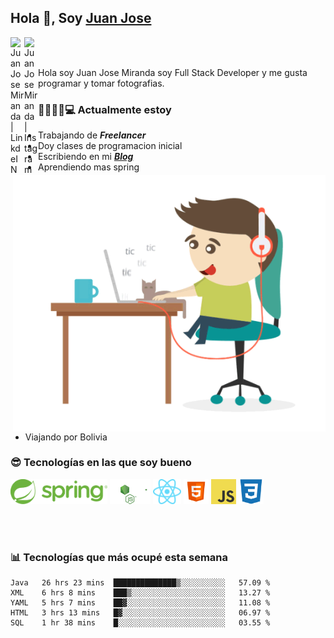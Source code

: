 ## Hola 👋, Soy [Juan Jose](http://juanjoses.me)

<a href="https://www.linkedin.com/in/juanjosemirandam/">
  <img align="left" alt="Juan Jose Miranda | LinkdeIN" width="22px" src="https://cdn.jsdelivr.net/npm/simple-icons@v3/icons/linkedin.svg" />
</a>

<a href="https://www.instagram.com/juan.jose.miranda/">
  <img align="left" alt="Juan Jose Miranda | Instagram" width="22px" src="https://cdn.jsdelivr.net/npm/simple-icons@v3/icons/instagram.svg" />
</a>

<br /> <br />

Hola soy Juan Jose Miranda soy Full Stack Developer y me gusta programar y tomar fotografias.

<img align="right" alt="GIF" src="./images/gif-juanjose.gif" width="500" max-height="320" />

### 👨‍💻🕵‍♀💻 Actualmente estoy

- Trabajando de ***Freelancer***
- Doy clases de programacion inicial
- Escribiendo en mi ***[Blog](http://juanjoses.me)***
- Aprendiendo mas spring
- Viajando por Bolivia 

### 😎 Tecnologías en las que soy bueno

<code><img alt="Spring" height="40px" src="./images/spring-icon.svg"/></code>
<code><img alt="NodeJS" height="40px" src="./images/nodejs-icon.svg" /></code>
<code><img alt="ReactJS" height="40px" src="./images/react-icon.svg" /></code>
<code><img alt="HTML5" height="40px" src="./images/html-icon.png" /></code>
<code><img alt="JavaScript" height="40px" src="./images/js-icon.png"  /></code>
<code><img alt="CSS3" height="40px" src="./images/css-icon.png" /></code>

<br/><br/>

### 📊 Tecnologías que más ocupé esta semana

<!--START_SECTION:waka-->
```text
Java   26 hrs 23 mins  ██████████████▒░░░░░░░░░░   57.09 % 
XML    6 hrs 8 mins    ███▒░░░░░░░░░░░░░░░░░░░░░   13.27 % 
YAML   5 hrs 7 mins    ██▓░░░░░░░░░░░░░░░░░░░░░░   11.08 % 
HTML   3 hrs 13 mins   █▓░░░░░░░░░░░░░░░░░░░░░░░   06.97 % 
SQL    1 hr 38 mins    █░░░░░░░░░░░░░░░░░░░░░░░░   03.55 % 
```
<!--END_SECTION:waka-->

<!-- ### 📌🤓 Últimos artículos en mi blog -->